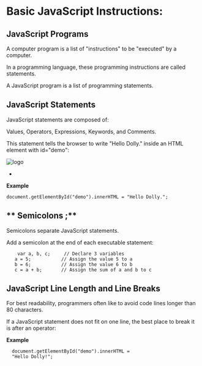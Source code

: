 # Basic JavaScript Instructions:

## JavaScript Programs
A computer program is a list of "instructions" to be "executed" by a computer.

In a programming language, these programming instructions are called statements.

A JavaScript program is a list of programming statements.


## JavaScript Statements
JavaScript statements are composed of:

Values, Operators, Expressions, Keywords, and Comments.

This statement tells the browser to write "Hello Dolly." inside an HTML element with id="demo": 


![logo](https://cdn5.vectorstock.com/i/1000x1000/44/54/js-logo-monogram-emblem-style-with-crown-shape-vector-31864454.jpg) 



-

**Example**


    document.getElementById("demo").innerHTML = "Hello Dolly.";






## ** Semicolons ;** 
Semicolons separate JavaScript statements.

Add a semicolon at the end of each executable statement:

        var a, b, c;     // Declare 3 variables
       a = 5;           // Assign the value 5 to a
       b = 6;           // Assign the value 6 to b
       c = a + b;       // Assign the sum of a and b to c




## JavaScript Line Length and Line Breaks
For best readability, programmers often like to avoid code lines longer than 80 characters.

If a JavaScript statement does not fit on one line, the best place to break it is after an operator:

**Example**

      document.getElementById("demo").innerHTML =
      "Hello Dolly!"; 